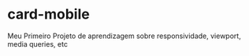 # card-mobile
Meu Primeiro Projeto de aprendizagem sobre responsividade, viewport, media queries, etc
